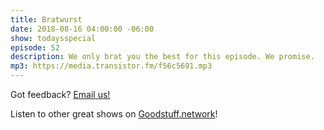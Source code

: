 ```yaml
---
title: Bratwurst
date: 2018-08-16 04:00:00 -06:00
show: todaysspecial
episode: 52
description: We only brat you the best for this episode. We promise.
mp3: https://media.transistor.fm/f56c5691.mp3
---
```


Got feedback? [Email us!](mailto:kyle@goodstuff.network)

Listen to other great shows on [Goodstuff.network](http://goodstuff.network/shows)!